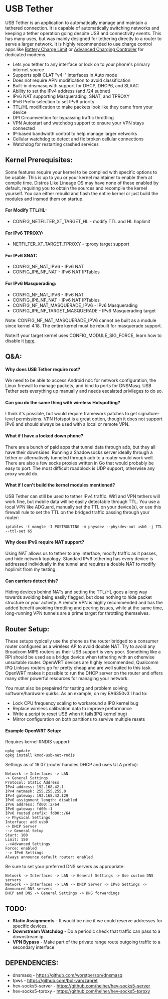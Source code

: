 # USB Tether

USB Tether is an application to automatically manage and maintain a tethered connection. It is capable of automatically switching networks and keeping a tether operation going despite USB and connectivity events. This has many uses, but was mainly designed for tethering directly to a router to serve a larger network. It is highly recommended to use charge control apps like [Battery Charge Limit](https://play.google.com/store/apps/details?id=com.slash.batterychargelimit&hl=en_US&gl=US) or [Advanced Charging Controller](https://forum.xda-developers.com/t/advanced-charging-controller-acc.3668427/) for dedicated modems.

 - Lets you tether to any interface or lock on to your phone's primary internet source
 - Supports split CLAT "v4-" interfaces in Auto mode
 - Does not require APN modification to avoid classification
 - Built-in dnsmasq with support for DHCP, DHCP6, and SLAAC
 - Ability to set the IPv4 address (and /24 subnet)
 - IPv6 NAT supporting Masquerading, SNAT, and TPROXY
 - IPv6 Prefix selection to set IPv6 priority
 - TTL/HL modification to make packets look like they came from your device
 - DPI Circumvention for bypassing traffic throttling
 - VPN Autostart and watchdog support to ensure your VPN stays connected
 - IP-based bandwidth control to help manage larger networks
 - Cellular watchdog to detect and fix broken cellular connections
 - Watchdog for restarting crashed services

## Kernel Prerequisites:

Some features require your kernel to be compiled with specific options to be usable. This is up to you or your kernel maintainer to enable them at compile time. Distros Like Lineage OS may have none of these enabled by default, requiring you to obtain the sources and recompile the kernel yourself. You can either rebuild and flash the entire kernel or just build the modules and insmod them on startup.

#### For Modify TTL/HL:

- CONFIG_NETFILTER_XT_TARGET_HL - modify TTL and HL hoplimit

#### For IPv6 TPROXY:

- NETFILTER_XT_TARGET_TPROXY - tproxy target support

#### For IPv6 SNAT:

- CONFIG_NF_NAT_IPV6 - IPv6 NAT
- CONFIG_IP6_NF_NAT - IPv6 NAT IPTables

#### For IPv6 Masquerading:

- CONFIG_NF_NAT_IPV6 - IPv6 NAT
- CONFIG_IP6_NF_NAT - IPv6 NAT IPTables
- CONFIG_NF_NAT_MASQUERADE_IPV6 - IPv6 Masquerading
- CONFIG_IP6_NF_TARGET_MASQUERADE - IPv6 Masquerading target

Note: CONFIG_NF_NAT_MASQUERADE_IPV6 cannot be built as a module since kernel 4.18. The entire kernel must be rebuilt for masquerade support. 

Note:If your target kernel uses CONFIG_MODULE_SIG_FORCE, learn how to disable it [here](https://forum.xda-developers.com/t/guide-kernel-mod-patching-out-config_module_sig_force-on-stock-kernels.4278981/).

## Q&A:

#### Why does USB Tether require root?

We need to be able to access Android ndc for network configuration, the Linux firewall to manage packets, and bind to ports for DNSMasq. USB Tether sets everything up manually and needs escalated privileges to do so.

#### Can you do the same thing with wireless Hotspotting?

I think it's possible, but would require framework patches to get signature-level permissions. [VPN Hotspot](https://github.com/Mygod/VPNHotspot) is a great option, though it does not support IPv6 and should always be used with a local or remote VPN.

#### What if I have a locked down phone?

There are a bunch of paid apps that tunnel data through adb, but they all have their downsides. Running a Shadowsocks server ideally through a tether or alternatively tunneled through adb to a router would work well. There are also a few socks proxies written in Go that would probably be easy to port. The most difficult roadblock is UDP support, otherwise any proxy would do.

#### What if I can't build the kernel modules mentioned?

USB Tether can still be used to tether IPv4 traffic. Wifi and VPN tethers will work fine, but mobile data will be easily detectable through TTL. You use a local VPN like ADGuard, manually set the TTL on your device(s), or use this firewall rule to set the TTL on the bridged traffic passing through your router:

    iptables -t mangle -I POSTROUTING -m physdev --physdev-out usb0 -j TTL --ttl-set 65

#### Why does IPv6 require NAT support?

Using NAT allows us to tether to any interface, modify traffic as it passes, and hide network topology. Standard IPv6 tethering has every device is addressed individually in the tunnel and requires a double NAT to modify hoplimit from my testing.

#### Can carriers detect this?

Hiding devices behind NATs and setting the TTL/HL goes a long way towards avoiding being easily flagged, but does nothing to hide packet structure or your activity. A remote VPN is highly recommended and has the added benefit avoiding throttling and peering issues, while at the same time, long-running VPN tunnels are a prime target for throttling themselves.

## Router Setup:

These setups typically use the phone as the router bridged to a consumer router configured as a wireless AP to avoid double NAT. Try to avoid any Broadcom MIPS routers as their USB support is very poor. Something like a RPi should be used as a bridge device when tethering with an otherwise unsuitable router. OpenWRT devices are highly recommended, Qualcomm IPQ Linksys routers go for pretty cheap and are well suited to this task. OpenWRT makes it possible to run the DHCP server on the router and offers many other powerful resources for managing your network.

You must also be prepaired for testing and problem solving software/hardware quirks. As an example, on my EA6350v3 I had to:

 - Lock CPU frequency scaling to workaround a IPQ kernel bug
 - Replace wireless calibration data to improve preformance
 - Write [a script](https://forum.openwrt.org/t/optimized-build-for-ipq40xx-devices/44125/341) to reset USB when it fails(IPQ kernel bug)
 - Mirror configuration on both partitions to servive multiple resets

#### Example OpenWRT Setup:

Requires kernel RNDIS support:

    opkg update
    opkg install kmod-usb-net-rndis
    
Settings as of 19.07 (router handles DHCP and uses ULA prefix):

    Network -> Interfaces -> LAN
    -> General Settings
    Protocol: Static Address
    IPv4 address: 192.168.42.1
    IPv4 netmask: 255.255.255.0
    IPv4 gateway: 192.168.42.129
    IPv6 assignment length: disabled
    IPv6 address: fd00::2/64
    IPv6 gateway: fd00::1
    IPv6 routed prefix: fd00::/64
    -> Physical Settings
    Interface: add usb0
    -> DHCP Server
    --> General Setup
    Start: 100
    Limit: 150
    -->Advanced Settings
    Force: enabled
    --> IPv6 Settings
    Always announce default router: enabled

Be sure to set your preferred DNS servers as appropriate:

    Network -> Interfaces -> LAN -> General Settings -> Use custom DNS servers
    Network -> Interfaces -> LAN -> DHCP Server -> IPv6 Settings -> Announced DNS servers
    DHCP and DNS -> General Settings -> DNS forwardings

## TODO:

 - **Static Assignments** - It would be nice if we could reserve addresses for specific devices.
 - **Downstream Watchdog** - Do a periodic check that traffic can pass to a downstream ip.
 - **VPN Bypass** - Make part of the private range route outgoing traffic to a secondary interface

## DEPENDENCIES:

 - dnsmasq - https://github.com/worstperson/dnsmasq
 - tpws - https://github.com/bol-van/zapret
 - hev-socks5-server - https://github.com/heiher/hev-socks5-server
 - hev-socks5-tproxy - https://github.com/heiher/hev-socks5-tproxy
